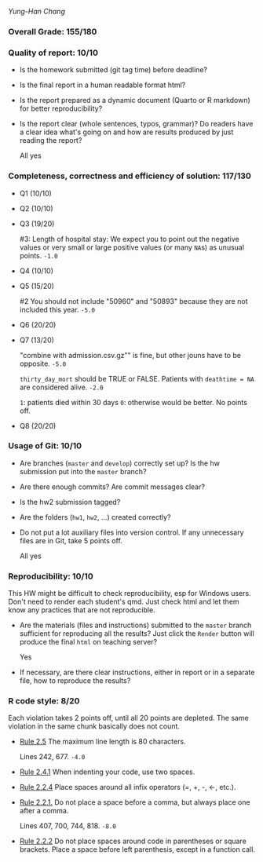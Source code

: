 *Yung-Han Chang*

### Overall Grade: 155/180

### Quality of report: 10/10

- Is the homework submitted (git tag time) before deadline? 

- Is the final report in a human readable format html? 

- Is the report prepared as a dynamic document (Quarto or R markdown) for better reproducibility?

- Is the report clear (whole sentences, typos, grammar)? Do readers have a clear idea what's going on and how are results produced by just reading the report? 

    All yes

### Completeness, correctness and efficiency of solution: 117/130

- Q1 (10/10)

- Q2 (10/10)

- Q3 (19/20)

    #3: Length of hospital stay: We expect you to point out the negative values or very small or large positive values (or many `NA`s) as unusual points. `-1.0`

- Q4 (10/10)

- Q5 (15/20)

    #2 You should not include "50960" and "50893" because they are not included this year. `-5.0`

- Q6 (20/20)

- Q7 (13/20)

    "combine with admission.csv.gz"" is fine, but other jouns have to be opposite. `-5.0`
    
    `thirty_day_mort` should be TRUE or FALSE. Patients with `deathtime = NA` are considered alive. `-2.0`
    
    `1`: patients died within 30 days `0`: otherwise would be better. No points off.


- Q8 (20/20)

	    
### Usage of Git: 10/10

- Are branches (`master` and `develop`) correctly set up? Is the hw submission put into the `master` branch?

- Are there enough commits? Are commit messages clear? 
          
- Is the hw2 submission tagged? 

- Are the folders (`hw1`, `hw2`, ...) created correctly? 
  
- Do not put a lot auxiliary files into version control. If any unnecessary files are in Git, take 5 points off.

    All yes

### Reproducibility: 10/10

This HW might be difficult to check reproducibility, esp for Windows users. Don't need to render each student's qmd. Just check html and let them know any practices that are not reproducible. 

- Are the materials (files and instructions) submitted to the `master` branch sufficient for reproducing all the results? Just click the `Render` button will produce the final `html` on teaching server? 

    Yes

- If necessary, are there clear instructions, either in report or in a separate file, how to reproduce the results?

### R code style: 8/20

Each violation takes 2 points off, until all 20 points are depleted. The same violation in the same chunk basically does not count.

- [Rule 2.5](https://style.tidyverse.org/syntax.html#long-lines) The maximum line length is 80 characters.  

    Lines 242, 677. `-4.0`

- [Rule 2.4.1](https://style.tidyverse.org/syntax.html#indenting) When indenting your code, use two spaces.  

- [Rule 2.2.4](https://style.tidyverse.org/syntax.html#infix-operators) Place spaces around all infix operators (=, +, -, &lt;-, etc.).  

- [Rule 2.2.1.](https://style.tidyverse.org/syntax.html#commas) Do not place a space before a comma, but always place one after a comma.

    Lines 407, 700, 744, 818. `-8.0`

- [Rule 2.2.2](https://style.tidyverse.org/syntax.html#parentheses) Do not place spaces around code in parentheses or square brackets. Place a space before left parenthesis, except in a function call.
